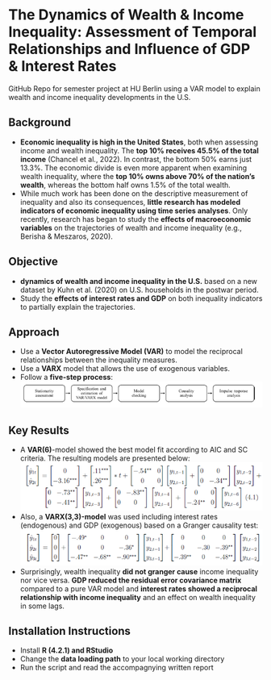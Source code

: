 # The Dynamics of Wealth & Income Inequality: Assessment of Temporal Relationships and Influence of GDP & Interest Rates
GitHub Repo for semester project at HU Berlin using a VAR model to explain wealth and income inequality developments in the U.S.

## Background
* **Economic inequality is high in the United States**, both when assessing income and wealth inequality. The **top 10% receives 45.5% of the total income** (Chancel et
al., 2022). In contrast, the bottom 50% earns just 13.3%. The economic divide is even more apparent when examining wealth inequality, where the **top 10% owns
above 70% of the nation’s wealth**, whereas the bottom half owns 1.5% of the total wealth.
* While much work has been done on the descriptive measurement of inequality and also its consequences, **little research has modeled indicators of economic inequality using time series analyses**. Only recently, research has began to study the **effects of macroeconomic variables** on the trajectories of wealth and income inequality (e.g., Berisha & Meszaros, 2020). 

## Objective
*  **dynamics of wealth and income inequality in the U.S.** based on a new dataset by Kuhn et al. (2020) on U.S. households in the postwar period.
* Study the **effects of interest rates and GDP** on both inequality indicators to partially explain the trajectories.

## Approach
* Use a **Vector Autoregressive Model (VAR)** to model the reciprocal relationships between the inequality measures.
* Use a **VARX** model that allows the use of exogenous variables. 
* Follow a **five-step process**:
![Time Series Process](time_series_approach.png)

## Key Results
* A **VAR(6)**-model showed the best model fit according to AIC and SC criteria. The resulting models are presented below:
![VAR model equation](var_model.png)
* Also, a **VARX(3,3)-model** was used including interest rates (endogenous) and GDP (exogenous) based on a Granger causality test:
![VARX model equation](varx_model.png)
* Surprisingly, wealth inequality **did not granger cause** income inequality nor vice versa. **GDP reduced the residual error covariance matrix** compared to a pure VAR model and **interest rates showed a reciprocal relationship with income inequality** and an effect on wealth inequality in some lags.

## Installation Instructions
* Install **R (4.2.1) and RStudio**
* Change the **data loading path** to your local working directory
* Run the script and read the accompagnying written report
